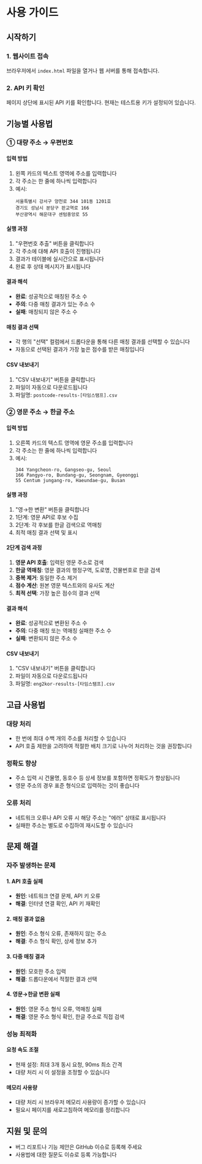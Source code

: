 # 사용 가이드

## 시작하기

### 1. 웹사이트 접속
브라우저에서 `index.html` 파일을 열거나 웹 서버를 통해 접속합니다.

### 2. API 키 확인
페이지 상단에 표시된 API 키를 확인합니다. 현재는 테스트용 키가 설정되어 있습니다.

## 기능별 사용법

### ① 대량 주소 → 우편번호

#### 입력 방법
1. 왼쪽 카드의 텍스트 영역에 주소를 입력합니다
2. 각 주소는 한 줄에 하나씩 입력합니다
3. 예시:
   ```
   서울특별시 강서구 양천로 344 101동 1201호
   경기도 성남시 분당구 판교역로 166
   부산광역시 해운대구 센텀중앙로 55
   ```

#### 실행 과정
1. "우편번호 추출" 버튼을 클릭합니다
2. 각 주소에 대해 API 호출이 진행됩니다
3. 결과가 테이블에 실시간으로 표시됩니다
4. 완료 후 상태 메시지가 표시됩니다

#### 결과 해석
- **완료**: 성공적으로 매칭된 주소 수
- **주의**: 다중 매칭 결과가 있는 주소 수
- **실패**: 매칭되지 않은 주소 수

#### 매칭 결과 선택
- 각 행의 "선택" 컬럼에서 드롭다운을 통해 다른 매칭 결과를 선택할 수 있습니다
- 자동으로 선택된 결과가 가장 높은 점수를 받은 매칭입니다

#### CSV 내보내기
1. "CSV 내보내기" 버튼을 클릭합니다
2. 파일이 자동으로 다운로드됩니다
3. 파일명: `postcode-results-[타임스탬프].csv`

### ② 영문 주소 → 한글 주소

#### 입력 방법
1. 오른쪽 카드의 텍스트 영역에 영문 주소를 입력합니다
2. 각 주소는 한 줄에 하나씩 입력합니다
3. 예시:
   ```
   344 Yangcheon-ro, Gangseo-gu, Seoul
   166 Pangyo-ro, Bundang-gu, Seongnam, Gyeonggi
   55 Centum jungang-ro, Haeundae-gu, Busan
   ```

#### 실행 과정
1. "영→한 변환" 버튼을 클릭합니다
2. 1단계: 영문 API로 후보 수집
3. 2단계: 각 후보를 한글 검색으로 역매칭
4. 최적 매칭 결과 선택 및 표시

#### 2단계 검색 과정
1. **영문 API 호출**: 입력된 영문 주소로 검색
2. **한글 역매칭**: 영문 결과의 행정구역, 도로명, 건물번호로 한글 검색
3. **중복 제거**: 동일한 주소 제거
4. **점수 계산**: 원본 영문 텍스트와의 유사도 계산
5. **최적 선택**: 가장 높은 점수의 결과 선택

#### 결과 해석
- **완료**: 성공적으로 변환된 주소 수
- **주의**: 다중 매칭 또는 역매칭 실패한 주소 수
- **실패**: 변환되지 않은 주소 수

#### CSV 내보내기
1. "CSV 내보내기" 버튼을 클릭합니다
2. 파일이 자동으로 다운로드됩니다
3. 파일명: `eng2kor-results-[타임스탬프].csv`

## 고급 사용법

### 대량 처리
- 한 번에 최대 수백 개의 주소를 처리할 수 있습니다
- API 호출 제한을 고려하여 적절한 배치 크기로 나누어 처리하는 것을 권장합니다

### 정확도 향상
- 주소 입력 시 건물명, 동호수 등 상세 정보를 포함하면 정확도가 향상됩니다
- 영문 주소의 경우 표준 형식으로 입력하는 것이 좋습니다

### 오류 처리
- 네트워크 오류나 API 오류 시 해당 주소는 "에러" 상태로 표시됩니다
- 실패한 주소는 별도로 수집하여 재시도할 수 있습니다

## 문제 해결

### 자주 발생하는 문제

#### 1. API 호출 실패
- **원인**: 네트워크 연결 문제, API 키 오류
- **해결**: 인터넷 연결 확인, API 키 재확인

#### 2. 매칭 결과 없음
- **원인**: 주소 형식 오류, 존재하지 않는 주소
- **해결**: 주소 형식 확인, 상세 정보 추가

#### 3. 다중 매칭 결과
- **원인**: 모호한 주소 입력
- **해결**: 드롭다운에서 적절한 결과 선택

#### 4. 영문→한글 변환 실패
- **원인**: 영문 주소 형식 오류, 역매칭 실패
- **해결**: 영문 주소 형식 확인, 한글 주소로 직접 검색

### 성능 최적화

#### 요청 속도 조절
- 현재 설정: 최대 3개 동시 요청, 90ms 최소 간격
- 대량 처리 시 이 설정을 조정할 수 있습니다

#### 메모리 사용량
- 대량 처리 시 브라우저 메모리 사용량이 증가할 수 있습니다
- 필요시 페이지를 새로고침하여 메모리를 정리합니다

## 지원 및 문의

- 버그 리포트나 기능 제안은 GitHub 이슈로 등록해 주세요
- 사용법에 대한 질문도 이슈로 등록 가능합니다
